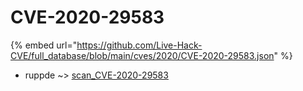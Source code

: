 # CVE-2020-29583
{% embed url="https://github.com/Live-Hack-CVE/full_database/blob/main/cves/2020/CVE-2020-29583.json" %}

* ruppde ~> [scan_CVE-2020-29583](https://www.alice-snow.ru/2020/database/cve-2020-29583/scan_cve-2020-29583-ruppde)